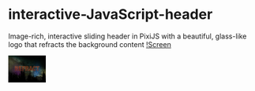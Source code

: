 # interactive-JavaScript-header
Image-rich, interactive sliding header in PixiJS with a beautiful, glass-like logo that refracts the background content
[!Screen](https://github.com/rveruna/interactive-JavaScript-header/blob/master/img/ScreenShot.png)

<img src="https://github.com/rveruna/interactive-JavaScript-header/blob/master/img/ScreenShot.png" width="15%"></img> 